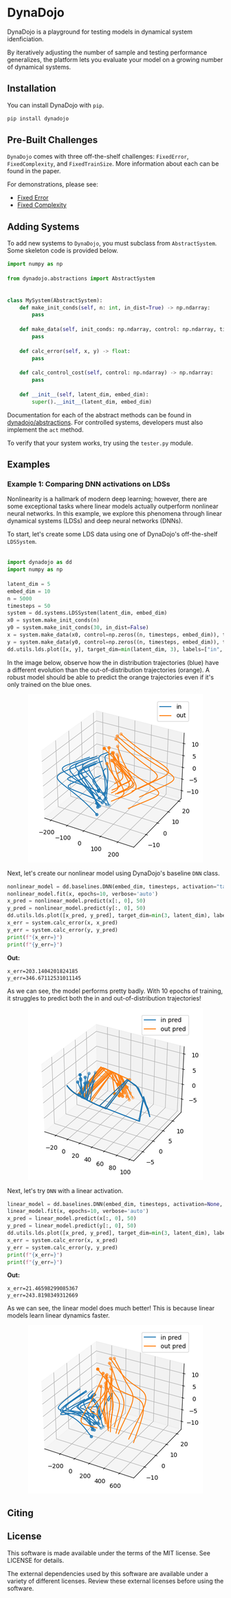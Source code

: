 # DynaDojo
DynaDojo is a playground for testing models in dynamical system idenficiation. 

By iteratively adjusting the number of sample and testing performance generalizes, the platform lets you evaluate your model on a growing number of dynamical systems.

## Installation

You can install DynaDojo with `pip`.

```python
pip install dynadojo
```

## Pre-Built Challenges

`DynaDojo` comes with three off-the-shelf challenges: `FixedError`, `FixedComplexity`, and `FixedTrainSize`. More information about each can be found in the paper.

For demonstrations, please see:
* [Fixed Error]()
* [Fixed Complexity]()



## Adding Systems

To add new systems to `DynaDojo`, you must subclass from `AbstractSystem`. Some skeleton code is provided below.

```python
import numpy as np

from dynadojo.abstractions import AbstractSystem


class MySystem(AbstractSystem):
    def make_init_conds(self, n: int, in_dist=True) -> np.ndarray:
        pass

    def make_data(self, init_conds: np.ndarray, control: np.ndarray, timesteps: int, noisy=False) -> np.ndarray:
        pass

    def calc_error(self, x, y) -> float:
        pass

    def calc_control_cost(self, control: np.ndarray) -> np.ndarray:
        pass

    def __init__(self, latent_dim, embed_dim):
        super().__init__(latent_dim, embed_dim)
```

Documentation for each of the abstract methods can be found in [dynadojo/abstractions](https://github.com/FlyingWorkshop/DynaScale/blob/c62e1abb0275a8c72931bc10177a8ba9a44424f3/dynadojo/dynadojo/abstractions.py). For controlled systems, developers must also implement the `act` method.

To verify that your system works, try using the `tester.py` module.


## Examples
### Example 1: Comparing DNN activations on LDSs

Nonlinearity is a hallmark of modern deep learning; however, there are some exceptional tasks where linear models actually outperform nonlinear neural networks. In this example, we explore this phenomena through linear dynamical systems (LDSs) and deep neural networks (DNNs).

To start, let's create some LDS data using one of DynaDojo's off-the-shelf `LDSSystem`.

```python

import dynadojo as dd
import numpy as np

latent_dim = 5
embed_dim = 10
n = 5000
timesteps = 50
system = dd.systems.LDSSystem(latent_dim, embed_dim)
x0 = system.make_init_conds(n)
y0 = system.make_init_conds(30, in_dist=False)
x = system.make_data(x0, control=np.zeros((n, timesteps, embed_dim)), timesteps=timesteps)
y = system.make_data(y0, control=np.zeros((n, timesteps, embed_dim)), timesteps=timesteps)
dd.utils.lds.plot([x, y], target_dim=min(latent_dim, 3), labels=["in", "out"], max_lines=15)
```

In the image below, observe how the in distribution trajectories (blue) have a different evolution than the out-of-distribution trajectories (orange). A robust model should be able to predict the orange trajectories even if it's only trained on the blue ones.

<p align="center">
<img src="graphics/lds_example1.png">
</p>

Next, let's create our nonlinear model using DynaDojo's baseline `DNN` class.

```python
nonlinear_model = dd.baselines.DNN(embed_dim, timesteps, activation="tanh", max_control_cost=0)
nonlinear_model.fit(x, epochs=10, verbose='auto')
x_pred = nonlinear_model.predict(x[:, 0], 50)
y_pred = nonlinear_model.predict(y[:, 0], 50)
dd.utils.lds.plot([x_pred, y_pred], target_dim=min(3, latent_dim), labels=["in pred", "out pred"], max_lines=15)
x_err = system.calc_error(x, x_pred)
y_err = system.calc_error(y, y_pred)
print(f"{x_err=}")
print(f"{y_err=}")
```

<b>Out:</b>
```
x_err=203.1404201824185
y_err=346.67112531011145
```

As we can see, the model performs pretty badly. With 10 epochs of training, it struggles to predict both the in and out-of-distribution trajectories!

<p align="center">
<img src="graphics/lds_example2.png">
</p>

Next, let's try `DNN` with a linear activation.

```python
linear_model = dd.baselines.DNN(embed_dim, timesteps, activation=None, max_control_cost=0)
linear_model.fit(x, epochs=10, verbose='auto')
x_pred = linear_model.predict(x[:, 0], 50)
y_pred = linear_model.predict(y[:, 0], 50)
dd.utils.lds.plot([x_pred, y_pred], target_dim=min(3, latent_dim), labels=["in pred", "out pred"], max_lines=15)
x_err = system.calc_error(x, x_pred)
y_err = system.calc_error(y, y_pred)
print(f"{x_err=}")
print(f"{y_err=}")
```
<b>Out:</b>
```
x_err=21.46598299085367
y_err=243.8198349312669
```

As we can see, the linear model does much better! This is because linear models learn linear dynamics faster.

<p align="center">
<img src="graphics/lds_example3.png">
</p>

## Citing

## License

This software is made available under the terms of the MIT license. See LICENSE for details.

The external dependencies used by this software are available under a variety of different licenses. Review these external licenses before using the software.
